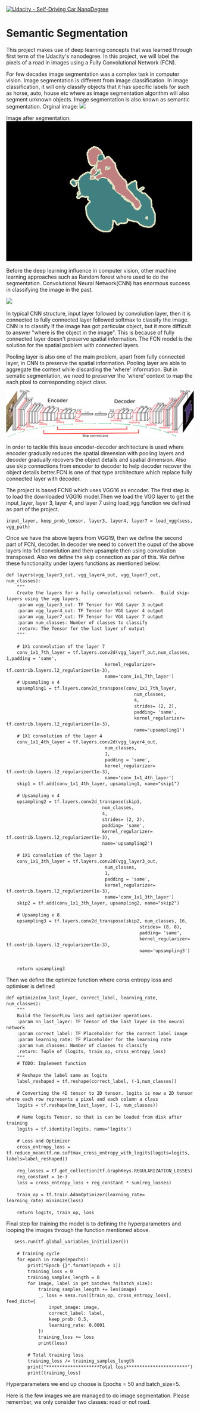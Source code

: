 [![Udacity - Self-Driving Car NanoDegree](https://s3.amazonaws.com/udacity-sdc/github/shield-carnd.svg)](http://www.udacity.com/drive)
# Semantic Segmentation
This project makes use of deep learning concepts that was learned through first term of the Udacity's nanodegree. In this project, we will label the pixels of a road in images using a Fully Convolutional Network (FCN).

For few decades image segmentation was a complex task in computer vision. Image segmentation is different from image classification. In image classification, it will only classify objects that it has specific labels for such as horse, auto, house etc where as image segmentation algorithm will also segment unknown objects. Image segmentation is also known as semantic segmentation.
Orginal image:
<img src="images/orginal_images.jpg"/>

Image after segmentation:
<img src="images/orginal_after_seg.png"/>

Before the deep learning influence in computer vision, other machine learning approaches such as Random forest where used to do the segmentation. Convolutional Neural Network(CNN) has enormous success in classifying the image in the past.

<img src="images/cnn.jpg"/>


In typical CNN structure, input layer followed by convolution layer, then it is connected to fully connected layer followed softmax to classify the image. CNN is to classify if the image has got particular object, but it more difficult to answer "where is the object in the image". This is because of fully connected layer doesn't preserve spatial information. The FCN model is the solution for the spatial problem with connected layers.

Pooling layer is also one of the main problem, apart from fully connected layer, in CNN to preserve the spatial information. Pooling layer are able to aggregate the context while discarding the 'where' information. But in sematic segmentation, we need to preserver the 'where' context to map the each pixel to corresponding object class.

<img src="images/fcn.png"/>

In order to tackle this issue encoder-decoder architecture is used where encoder gradually reduces the spatial dimension with pooling layers and decoder gradually recovers the object details and spatial dimension. Also use skip connections from encoder to decoder to help decoder recover the object details better.FCN is one of that type architecture which replace fully connected layer with decoder.


The project is based FCN8 which uses VGG16 as encoder. The first step is to load the downloaded VGG16 model.Then we load the VGG layer to get the input_layer, layer 3, layer 4, and layer 7 using load_vgg function we defined as part of the project.
```
input_layer, keep_prob_tensor, layer3, layer4, layer7 = load_vgg(sess, vgg_path)
```

Once we have the above layers from VGG19, then we define the second part of FCN, decoder. In decoder we need to convert the ouput of the above layers into 1x1 convolution and then upsample then using convolution transposed. Also we define the skip connection as par of this. We define these functionality under layers functions as mentioned below:
```
def layers(vgg_layer3_out, vgg_layer4_out, vgg_layer7_out, num_classes):
    """
    Create the layers for a fully convolutional network.  Build skip-layers using the vgg layers.
    :param vgg_layer3_out: TF Tensor for VGG Layer 3 output
    :param vgg_layer4_out: TF Tensor for VGG Layer 4 output
    :param vgg_layer7_out: TF Tensor for VGG Layer 7 output
    :param num_classes: Number of classes to classify
    :return: The Tensor for the last layer of output
    """
    
    # 1X1 connvolution of the layer 7
    conv_1x1_7th_layer = tf.layers.conv2d(vgg_layer7_out,num_classes, 1,padding = 'same',
                                     kernel_regularizer= tf.contrib.layers.l2_regularizer(1e-3),
                                     name='conv_1x1_7th_layer')
    # Upsampling x 4
    upsampling1 = tf.layers.conv2d_transpose(conv_1x1_7th_layer,
                                                num_classes,
                                                4,
                                                strides= (2, 2),
                                                padding= 'same',
                                                kernel_regularizer= tf.contrib.layers.l2_regularizer(1e-3),
                                                name='upsampling1')
    # 1X1 convolution of the layer 4
    conv_1x1_4th_layer = tf.layers.conv2d(vgg_layer4_out,
                                     num_classes,
                                     1,
                                     padding = 'same',
                                     kernel_regularizer= tf.contrib.layers.l2_regularizer(1e-3),
                                     name='conv_1x1_4th_layer')
    skip1 = tf.add(conv_1x1_4th_layer, upsampling1, name="skip1")

    # Upsampling x 4
    upsampling2 = tf.layers.conv2d_transpose(skip1,
                                    num_classes,
                                    4,
                                    strides= (2, 2),
                                    padding= 'same',
                                    kernel_regularizer= tf.contrib.layers.l2_regularizer(1e-3),
                                    name='upsampling2')

    # 1X1 convolution of the layer 3
    conv_1x1_3th_layer = tf.layers.conv2d(vgg_layer3_out,
                                     num_classes,
                                     1,
                                     padding = 'same',
                                     kernel_regularizer= tf.contrib.layers.l2_regularizer(1e-3),
                                     name='conv_1x1_3th_layer')
    skip2 = tf.add(conv_1x1_3th_layer, upsampling2, name="skip2")

    # Upsampling x 8.
    upsampling3 = tf.layers.conv2d_transpose(skip2, num_classes, 16,
                                                  strides= (8, 8),
                                                  padding= 'same',
                                                  kernel_regularizer= tf.contrib.layers.l2_regularizer(1e-3),
                                                  name='upsampling3')


    return upsampling3
```
Then we define the optimize function where corss entropy loss and optimiser is defined
```
def optimize(nn_last_layer, correct_label, learning_rate, num_classes):
    """
    Build the TensorFLow loss and optimizer operations.
    :param nn_last_layer: TF Tensor of the last layer in the neural network
    :param correct_label: TF Placeholder for the correct label image
    :param learning_rate: TF Placeholder for the learning rate
    :param num_classes: Number of classes to classify
    :return: Tuple of (logits, train_op, cross_entropy_loss)
    """
    # TODO: Implement function

    # Reshape the label same as logits 
    label_reshaped = tf.reshape(correct_label, (-1,num_classes))

    # Converting the 4D tensor to 2D tensor. logits is now a 2D tensor where each row represents a pixel and each column a class
    logits = tf.reshape(nn_last_layer, (-1, num_classes))

    # Name logits Tensor, so that is can be loaded from disk after training
    logits = tf.identity(logits, name='logits')

    # Loss and Optimizer
    cross_entropy_loss = tf.reduce_mean(tf.nn.softmax_cross_entropy_with_logits(logits=logits, labels=label_reshaped))

    reg_losses = tf.get_collection(tf.GraphKeys.REGULARIZATION_LOSSES)
    reg_constant = 1e-3
    loss = cross_entropy_loss + reg_constant * sum(reg_losses)

    train_op = tf.train.AdamOptimizer(learning_rate= learning_rate).minimize(loss)    
    
    return logits, train_op, loss
```
Final step for training the model is to defining the hyperparameters and looping the images through the function mentioned above.
```   
   sess.run(tf.global_variables_initializer())
    
    # Training cycle
    for epoch in range(epochs):
        print("Epoch {}".format(epoch + 1))
        training_loss = 0
        training_samples_length = 0
        for image, label in get_batches_fn(batch_size):
            training_samples_length += len(image)
            _, loss = sess.run([train_op, cross_entropy_loss], feed_dict={
                input_image: image,
                correct_label: label,
                keep_prob: 0.5,
                learning_rate: 0.0001
            })
            training_loss += loss
            print(loss)
        
        # Total training loss
        training_loss /= training_samples_length
        print("********************Total loss***********************")
        print(training_loss)
 ```
Hyperparameters we end up choose is Epochs = 50 and batch_size=5.

Here is the few images we are managed to do image segmentation. Please remember, we only consider two classes: road or not road.
